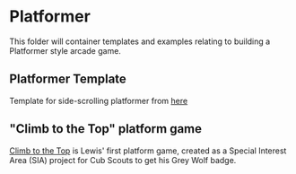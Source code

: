 # Platformer

This folder will container templates and examples relating to building a Platformer style arcade game.

## Platformer Template

Template for side-scrolling platformer from [here](https://api.arcade.academy/en/latest/examples/template_platformer.html#template-platformer)

## "Climb to the Top" platform game

[Climb to the Top](./ClimbToTheTop) is Lewis' first platform game, created as a Special Interest Area (SIA) project for Cub Scouts to get his Grey Wolf badge.

